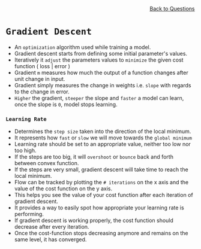 <p align='right'><a align="right" href="https://github.com/KIRANKUMAR7296/Library/blob/main/Interview.md">Back to Questions</a></p>

# `Gradient Descent`

- An `optimization` algorithm used while training a model.
- Gradient descent starts from defining some initial parameter's values. 
- Iteratively it `adjust` the parameters values to `minimize` the given cost function ( loss | error )
- Gradient `m` measures how much the output of a function changes after unit change in input.
- Gradient simply measures the change in weights i.e. `slope` with regards to the change in error.
- `Higher` the gradient, `steeper` the slope and `faster` a model can learn, once the slope is `0`, model stops learning. 

### `Learning Rate`

- Determines the `step size` taken into the direction of the local minimum.
- It represents how `fast` or `slow` we will move towards the `global minimum`
- Learning rate should be set to an appropriate value, neither too low nor too high. 
- If the steps are too big, it will `overshoot` or `bounce` back and forth between convex function.
- If the steps are very small, gradient descent will take time to reach the local minimum.
- Flow can be tracked by plotting the `# iterations` on the x axis and the value of the cost function on the y axis.
- This helps you see the value of your cost function after each iteration of gradient descent.
- It provides a way to easily spot how appropriate your learning rate is performing.
- If gradient descent is working properly, the cost function should decrease after every iteration.
- Once the cost-function stops decreasing anymore and remains on the same level, it has converged.
